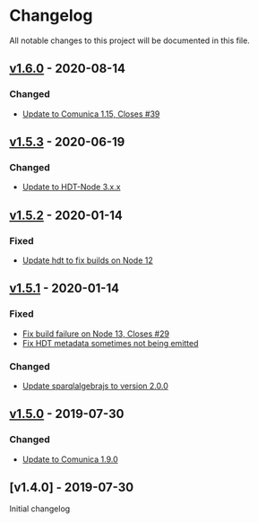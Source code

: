 # Changelog
All notable changes to this project will be documented in this file.

<a name="v1.6.0"></a>
## [v1.6.0](https://github.com/comunica/comunica-actor-rdf-resolve-quad-pattern-hdt/tree/master/packages/actor-rdf-resolve-quad-pattern-hdt/compare/v1.5.3...v1.6.0) - 2020-08-14

### Changed
* [Update to Comunica 1.15, Closes #39](https://github.com/comunica/comunica-actor-rdf-resolve-quad-pattern-hdt/tree/master/packages/actor-rdf-resolve-quad-pattern-hdt/commit/a308f7fbd24a84570e3f33e458038f7fb15982b9)

<a name="v1.5.3"></a>
## [v1.5.3](https://github.com/comunica/comunica-actor-rdf-resolve-quad-pattern-hdt/tree/master/packages/actor-rdf-resolve-quad-pattern-hdt/compare/v1.5.2...v1.5.3) - 2020-06-19

### Changed
* [Update to HDT-Node 3.x.x](https://github.com/comunica/comunica-actor-rdf-resolve-quad-pattern-hdt/tree/master/packages/actor-rdf-resolve-quad-pattern-hdt/commit/f240f183ba3b85c8b7a9b7452b8859a3d5b544fa)

<a name="v1.5.2"></a>
## [v1.5.2](https://github.com/comunica/comunica-actor-rdf-resolve-quad-pattern-hdt/tree/master/packages/actor-rdf-resolve-quad-pattern-hdt/compare/v1.5.1...v1.5.2) - 2020-01-14

### Fixed
* [Update hdt to fix builds on Node 12](https://github.com/comunica/comunica-actor-rdf-resolve-quad-pattern-hdt/tree/master/packages/actor-rdf-resolve-quad-pattern-hdt/commit/733e5044458c2d78dfb671a3672e540f1c35bc82)

<a name="v1.5.1"></a>
## [v1.5.1](https://github.com/comunica/comunica-actor-rdf-resolve-quad-pattern-hdt/tree/master/packages/actor-rdf-resolve-quad-pattern-hdt/compare/v1.5.0...v1.5.1) - 2020-01-14

### Fixed
* [Fix build failure on Node 13, Closes #29](https://github.com/comunica/comunica-actor-rdf-resolve-quad-pattern-hdt/tree/master/packages/actor-rdf-resolve-quad-pattern-hdt/commit/729872f8313d8d7029c936f1a6ca5dd7ea3c4716)
* [Fix HDT metadata sometimes not being emitted](https://github.com/comunica/comunica-actor-rdf-resolve-quad-pattern-hdt/tree/master/packages/actor-rdf-resolve-quad-pattern-hdt/commit/bfcf9e2da5d21341aadf398ded7c7a1a4fa552b5)

### Changed
* [Update sparqlalgebrajs to version 2.0.0](https://github.com/comunica/comunica-actor-rdf-resolve-quad-pattern-hdt/tree/master/packages/actor-rdf-resolve-quad-pattern-hdt/commit/c1c219c4d47d057b7f0efa093d89c143d1f7f869)

<a name="v1.5.0"></a>
## [v1.5.0](https://github.com/comunica/comunica-actor-rdf-resolve-quad-pattern-hdt/tree/master/packages/actor-rdf-resolve-quad-pattern-hdt/compare/v1.4.0...v1.5.0) - 2019-07-30

### Changed
* [Update to Comunica 1.9.0](https://github.com/comunica/comunica-actor-rdf-resolve-quad-pattern-hdt/tree/master/packages/actor-rdf-resolve-quad-pattern-hdt/commit/f1024762345c9e108ff062d5a2fd622fc01bea4c)

<a name="v1.4.0"></a>
## [v1.4.0] - 2019-07-30

Initial changelog
